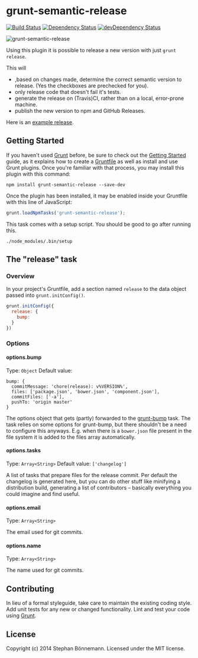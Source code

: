 # grunt-semantic-release
[![Build Status](https://travis-ci.org/boennemann/grunt-semantic-release.svg)](https://travis-ci.org/boennemann/grunt-semantic-release)
[![Dependency Status](https://david-dm.org/boennemann/grunt-semantic-release.svg)](https://david-dm.org/boennemann/grunt-semantic-release)
[![devDependency Status](https://david-dm.org/boennemann/grunt-semantic-release/dev-status.svg)](https://david-dm.org/boennemann/grunt-semantic-release#info=devDependencies)

![grunt-semantic-release](https://cloud.githubusercontent.com/assets/908178/3786831/72e2b5ea-19e7-11e4-9ad2-b382adb4dea8.png)

Using this plugin it is possible to release a new version with just `grunt release`.

This will
- ,based on changes made, determine the correct semantic version to release. (Yes the checkboxes are prechecked for you).
- only release code that doesn't fail it's tests.
- generate the release on (Travis)CI, rather than on a local, error-prone machine.
- publish the new version to npm and GitHub Releases.

Here is an [example release](https://github.com/hoodiehq/hoodie-cli/releases/tag/v0.5.5).

## Getting Started
If you haven't used [Grunt](http://gruntjs.com/) before, be sure to check out the [Getting Started](http://gruntjs.com/getting-started) guide, as it explains how to create a [Gruntfile](http://gruntjs.com/sample-gruntfile) as well as install and use Grunt plugins. Once you're familiar with that process, you may install this plugin with this command:

```shell
npm install grunt-semantic-release --save-dev
```

Once the plugin has been installed, it may be enabled inside your Gruntfile with this line of JavaScript:

```js
grunt.loadNpmTasks('grunt-semantic-release');
```

This task comes with a setup script. You should be good to go after running this.

```shell
./node_modules/.bin/setup
```

## The "release" task

### Overview
In your project's Gruntfile, add a section named `release` to the data object passed into `grunt.initConfig()`.

```js
grunt.initConfig({
  release: {
    bump: 
  }
})
```

### Options

#### options.bump
Type: `Object`
Default value:
```
bump: {
  commitMessage: 'chore(release): v%VERSION%',
  files: ['package.json', 'bower.json', 'component.json'],
  commitFiles: ['-a'],
  pushTo: 'origin master'
}
```

The options object that gets (partly) forwarded to the [grunt-bump](https://github.com/vojtajina/grunt-bump) task.
The task relies on some options for grunt-bump, but there shouldn't be a need to configure this anyways. E.g. when there is a `bower.json` file present in the file system it is added to the files array automatically.

#### options.tasks
Type: `Array<String>`
Default value: `['changelog']`

A list of tasks that prepare files for the release commit.
Per default the changelog is generated here, but you can do other stuff like minifying a distribution build, generating a list of contributors – basically everything you could imagine and find useful. 

#### options.email
Type: `Array<String>`

The email used for git commits.

#### options.name
Type: `Array<String>`

The name used for git commits.

## Contributing
In lieu of a formal styleguide, take care to maintain the existing coding style. Add unit tests for any new or changed functionality. Lint and test your code using [Grunt](http://gruntjs.com/).

## License
Copyright (c) 2014 Stephan Bönnemann. Licensed under the MIT license.
